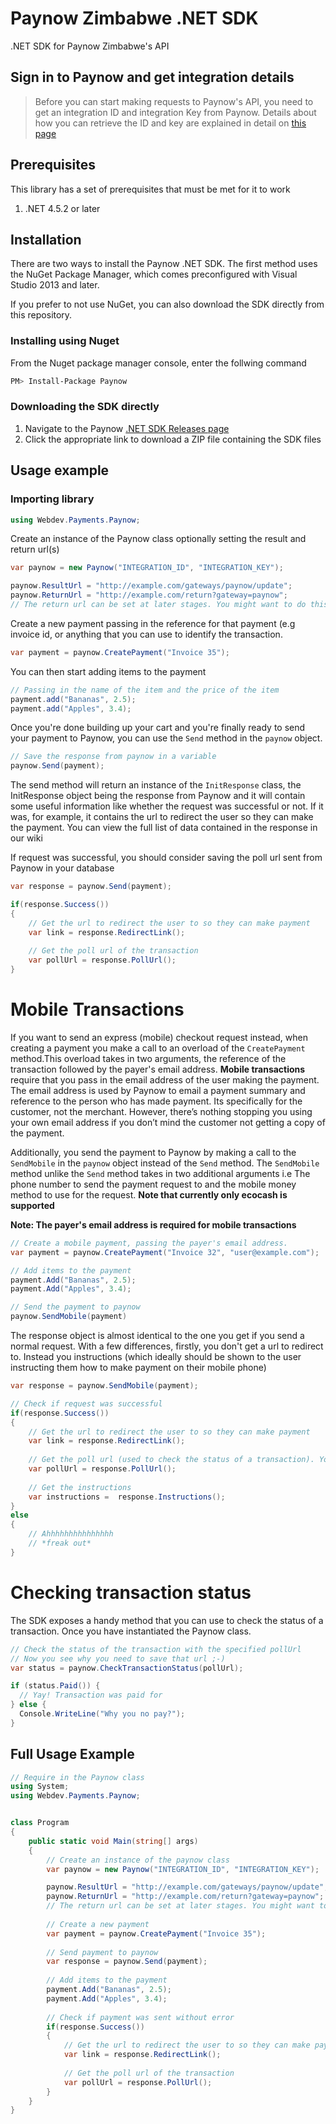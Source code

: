 # Paynow Zimbabwe .NET SDK
.NET SDK for Paynow Zimbabwe's API

## Sign in to Paynow and get integration details

> Before you can start making requests to Paynow's API, you need to get an integration ID and integration Key from Paynow. Details about how you can retrieve the ID and key are explained in detail on [this page](generation.md)

## Prerequisites

This library has a set of prerequisites that must be met for it to work

1.  .NET 4.5.2 or later

## Installation

There are two ways to install the Paynow .NET SDK. The first method uses the NuGet Package Manager, which comes preconfigured with Visual Studio 2013 and later. 

If you prefer to not use NuGet, you can also download the SDK directly from this repository.


### Installing using Nuget

From the Nuget package manager console, enter the follwing command

```sh
PM> Install-Package Paynow
```

### Downloading the SDK directly

1. Navigate to the Paynow [.NET SDK Releases page](https://gitlab.com/paynow-developer-hub/Paynow-DotNet-SDK/-/archive/1.0.0/Paynow-DotNet-SDK-1.0.0.zip)
2. Click the appropriate link to download a ZIP file containing the SDK files


## Usage example

### Importing library

```csharp
using Webdev.Payments.Paynow;
```

Create an instance of the Paynow class optionally setting the result and return url(s)

```cs
var paynow = new Paynow("INTEGRATION_ID", "INTEGRATION_KEY");

paynow.ResultUrl = "http://example.com/gateways/paynow/update";
paynow.ReturnUrl = "http://example.com/return?gateway=paynow";
// The return url can be set at later stages. You might want to do this if you want to pass data to the return url (like the reference of the transaction)
```

Create a new payment passing in the reference for that payment (e.g invoice id, or anything that you can use to identify the transaction.

```cs
var payment = paynow.CreatePayment("Invoice 35");
```

You can then start adding items to the payment

```cs
// Passing in the name of the item and the price of the item
payment.add("Bananas", 2.5);
payment.add("Apples", 3.4);
```

Once you're done building up your cart and you're finally ready to send your payment to Paynow, you can use the `Send` method in the `paynow` object.

```cs
// Save the response from paynow in a variable
paynow.Send(payment);
```

The send method will return an instance of the `InitResponse` class, the InitResponse object being the response from Paynow and it will contain some useful information like whether the request was successful or not. If it was, for example, it contains the url to redirect the user so they can make the payment. You can view the full list of data contained in the response in our wiki

If request was successful, you should consider saving the poll url sent from Paynow in your database

```cs
var response = paynow.Send(payment);

if(response.Success()) 
{   
    // Get the url to redirect the user to so they can make payment
    var link = response.RedirectLink();
    
    // Get the poll url of the transaction
    var pollUrl = response.PollUrl(); 
}
```

# Mobile Transactions

If you want to send an express (mobile) checkout request instead, when creating a payment you make a call to an overload of the `CreatePayment` method.This overload takes in two arguments, the reference of the transaction followed by the payer's email address. **Mobile transactions** require that you pass in the email address of the user making the payment. The email address is used by Paynow to email a payment summary and reference to the person who has made payment. Its specifically for the customer, not the merchant. However, there’s nothing stopping you using your own email address if you don’t mind the customer not getting a copy of the payment.

Additionally, you send the payment to Paynow by making a call to the `SendMobile` in the `paynow` object
instead of the `Send` method. The `SendMobile` method unlike the `Send` method takes in two additional arguments i.e The phone number to send the payment request to and the mobile money method to use for the request. **Note that currently only ecocash is supported**

**Note: The payer's email address is required for mobile transactions**

```cs
// Create a mobile payment, passing the payer's email address. 
var payment = paynow.CreatePayment("Invoice 32", "user@example.com");

// Add items to the payment
payment.Add("Bananas", 2.5);
payment.Add("Apples", 3.4);

// Send the payment to paynow
paynow.SendMobile(payment)
```

The response object is almost identical to the one you get if you send a normal request. With a few differences, firstly, you don't get a url to redirect to. Instead you instructions (which ideally should be shown to the user instructing them how to make payment on their mobile phone)

```csharp
var response = paynow.SendMobile(payment);

// Check if request was successful
if(response.Success()) 
{   
    // Get the url to redirect the user to so they can make payment
    var link = response.RedirectLink();
    
    // Get the poll url (used to check the status of a transaction). You might want to save this in your DB
    var pollUrl = response.PollUrl(); 
    
    // Get the instructions
    var instructions =  response.Instructions();
}
else
{
    // Ahhhhhhhhhhhhhhh
    // *freak out*
}
```

# Checking transaction status

The SDK exposes a handy method that you can use to check the status of a transaction. Once you have instantiated the Paynow class.

```cs
// Check the status of the transaction with the specified pollUrl
// Now you see why you need to save that url ;-)
var status = paynow.CheckTransactionStatus(pollUrl);

if (status.Paid()) {
  // Yay! Transaction was paid for
} else {
  Console.WriteLine("Why you no pay?");
}
```

## Full Usage Example

```cs
// Require in the Paynow class
using System;
using Webdev.Payments.Paynow;


class Program
{
    public static void Main(string[] args)
    {
        // Create an instance of the paynow class
        var paynow = new Paynow("INTEGRATION_ID", "INTEGRATION_KEY");

        paynow.ResultUrl = "http://example.com/gateways/paynow/update";
        paynow.ReturnUrl = "http://example.com/return?gateway=paynow";
        // The return url can be set at later stages. You might want to do this if you want to pass data to the return url (like the reference of the transaction)
            
        // Create a new payment 
        var payment = paynow.CreatePayment("Invoice 35");
    
        // Send payment to paynow
        var response = paynow.Send(payment);
        
        // Add items to the payment
        payment.Add("Bananas", 2.5);
        payment.Add("Apples", 3.4);
    
        // Check if payment was sent without error
        if(response.Success())  
        {   
            // Get the url to redirect the user to so they can make payment
            var link = response.RedirectLink();
            
            // Get the poll url of the transaction
            var pollUrl = response.PollUrl(); 
        }
    }
}   
```